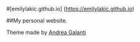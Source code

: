 #[emilylakic.github.io] (https://emilylakic.github.io)

##My personal website.

Theme made by [Andrea Galanti](http://www.andreagalanti.it/flatfy.php)
